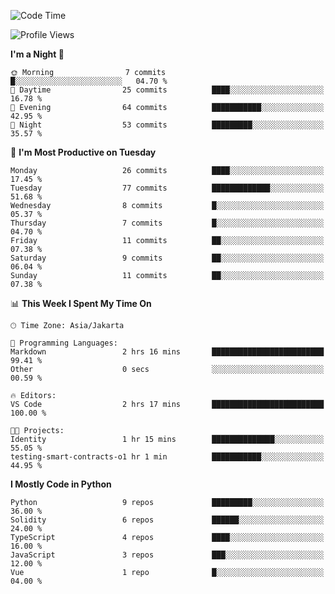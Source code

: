 <!--START_SECTION:waka-->
![Code Time](http://img.shields.io/badge/Code%20Time-1%2C524%20hrs%2024%20mins-blue)

![Profile Views](http://img.shields.io/badge/Profile%20Views-16-blue)

**I'm a Night 🦉** 

```text
🌞 Morning                7 commits           █░░░░░░░░░░░░░░░░░░░░░░░░   04.70 % 
🌆 Daytime                25 commits          ████░░░░░░░░░░░░░░░░░░░░░   16.78 % 
🌃 Evening                64 commits          ███████████░░░░░░░░░░░░░░   42.95 % 
🌙 Night                  53 commits          █████████░░░░░░░░░░░░░░░░   35.57 % 
```
📅 **I'm Most Productive on Tuesday** 

```text
Monday                   26 commits          ████░░░░░░░░░░░░░░░░░░░░░   17.45 % 
Tuesday                  77 commits          █████████████░░░░░░░░░░░░   51.68 % 
Wednesday                8 commits           █░░░░░░░░░░░░░░░░░░░░░░░░   05.37 % 
Thursday                 7 commits           █░░░░░░░░░░░░░░░░░░░░░░░░   04.70 % 
Friday                   11 commits          ██░░░░░░░░░░░░░░░░░░░░░░░   07.38 % 
Saturday                 9 commits           ██░░░░░░░░░░░░░░░░░░░░░░░   06.04 % 
Sunday                   11 commits          ██░░░░░░░░░░░░░░░░░░░░░░░   07.38 % 
```


📊 **This Week I Spent My Time On** 

```text
🕑︎ Time Zone: Asia/Jakarta

💬 Programming Languages: 
Markdown                 2 hrs 16 mins       █████████████████████████   99.41 % 
Other                    0 secs              ░░░░░░░░░░░░░░░░░░░░░░░░░   00.59 % 

🔥 Editors: 
VS Code                  2 hrs 17 mins       █████████████████████████   100.00 % 

🐱‍💻 Projects: 
Identity                 1 hr 15 mins        ██████████████░░░░░░░░░░░   55.05 % 
testing-smart-contracts-o1 hr 1 min          ███████████░░░░░░░░░░░░░░   44.95 % 
```

**I Mostly Code in Python** 

```text
Python                   9 repos             █████████░░░░░░░░░░░░░░░░   36.00 % 
Solidity                 6 repos             ██████░░░░░░░░░░░░░░░░░░░   24.00 % 
TypeScript               4 repos             ████░░░░░░░░░░░░░░░░░░░░░   16.00 % 
JavaScript               3 repos             ███░░░░░░░░░░░░░░░░░░░░░░   12.00 % 
Vue                      1 repo              █░░░░░░░░░░░░░░░░░░░░░░░░   04.00 % 
```




<!--END_SECTION:waka-->
